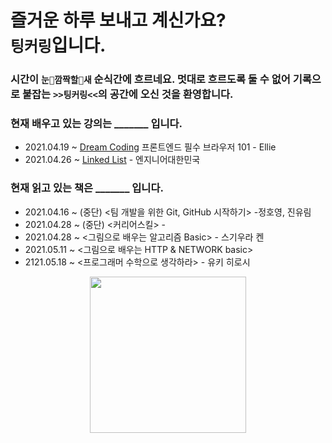 # 즐거운 하루 보내고 계신가요? <br>`팅커링`입니다. 
### 시간이 `눈🙈깜짝할🙉새` 순식간에 흐르네요. 멋대로 흐르도록 둘 수 없어 기록으로 붙잡는 `>>팅커링<<`의 공간에 오신 것을 환영합니다. 
### 현재 배우고 있는 강의는 _______ 입니다.
* 2021.04.19 ~ [Dream Coding](https://academy.dream-coding.com/courses/browser101) 프론트엔드 필수 브라우저 101 - Ellie
* 2021.04.26 ~ [Linked List](https://youtube.com/playlist?list=PLjSkJdbr_gFZQp0KEoo0Y4KkCI5YqxtjZ) - 엔지니어대한민국

### 현재 읽고 있는 책은 _______ 입니다.
* 2021.04.16 ~ (중단) <팀 개발을 위한 Git, GitHub 시작하기> -정호영, 진유림 
* 2021.04.28 ~ (중단) <커리어스킬> - 
* 2021.04.28 ~ <그림으로 배우는 알고리즘 Basic> - 스기우라 켄
* 2021.05.11 ~ <그림으로 배우는 HTTP & NETWORK basic>
* 2121.05.18 ~ <프로그래머 수학으로 생각하라> - 유키 히로시
<center><img src = "https://mblogthumb-phinf.pstatic.net/MjAyMDAzMzBfMjU0/MDAxNTg1NTc3MTc4NzY3.i9Rkdffs4p_Y1yLYS0yIxgGkQRClUrk4bxN8VANr6oUg.sNbauR1j9CnsJIyGMVTFTxQYEWZkoOKvVW_feHPzC24g.GIF.pikiro/IMG_0416.GIF?type=w800" width = 250px)</center>
